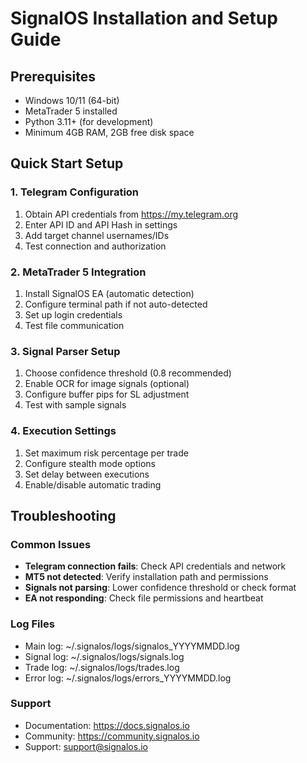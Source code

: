 # SignalOS Installation and Setup Guide

## Prerequisites
- Windows 10/11 (64-bit)
- MetaTrader 5 installed
- Python 3.11+ (for development)
- Minimum 4GB RAM, 2GB free disk space

## Quick Start Setup

### 1. Telegram Configuration
1. Obtain API credentials from https://my.telegram.org
2. Enter API ID and API Hash in settings
3. Add target channel usernames/IDs
4. Test connection and authorization

### 2. MetaTrader 5 Integration
1. Install SignalOS EA (automatic detection)
2. Configure terminal path if not auto-detected
3. Set up login credentials
4. Test file communication

### 3. Signal Parser Setup
1. Choose confidence threshold (0.8 recommended)
2. Enable OCR for image signals (optional)
3. Configure buffer pips for SL adjustment
4. Test with sample signals

### 4. Execution Settings
1. Set maximum risk percentage per trade
2. Configure stealth mode options
3. Set delay between executions
4. Enable/disable automatic trading

## Troubleshooting

### Common Issues
- **Telegram connection fails**: Check API credentials and network
- **MT5 not detected**: Verify installation path and permissions
- **Signals not parsing**: Lower confidence threshold or check format
- **EA not responding**: Check file permissions and heartbeat

### Log Files
- Main log: ~/.signalos/logs/signalos_YYYYMMDD.log
- Signal log: ~/.signalos/logs/signals.log
- Trade log: ~/.signalos/logs/trades.log
- Error log: ~/.signalos/logs/errors_YYYYMMDD.log

### Support
- Documentation: https://docs.signalos.io
- Community: https://community.signalos.io
- Support: support@signalos.io